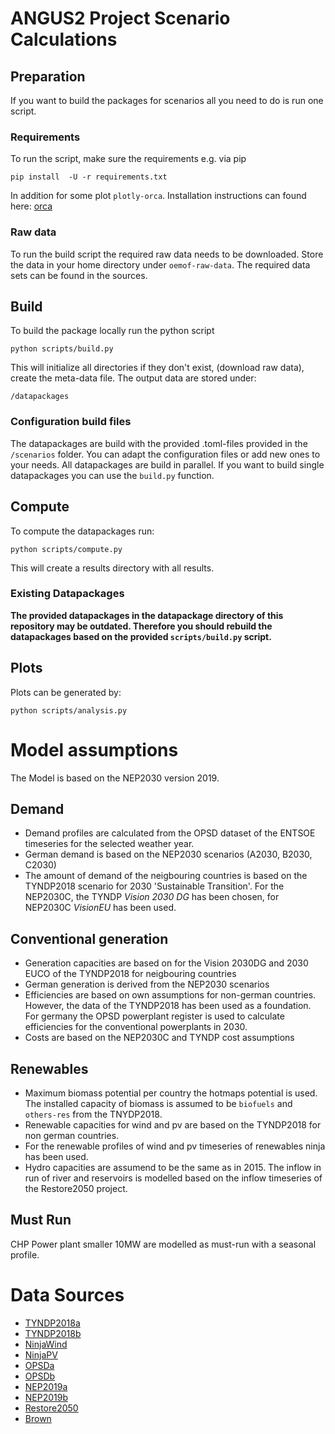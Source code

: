 # ANGUS2 Project Scenario Calculations

## Preparation

If you want to build the packages for scenarios all you need to do is run one
script.

### Requirements

To run the script, make sure the requirements e.g. via pip

    pip install  -U -r requirements.txt

In addition for some plot `plotly-orca`. Installation instructions can
found here: [orca](https://github.com/plotly/orca)

### Raw data

To run the build script the required raw data needs to be downloaded. Store the
data in your home directory under `oemof-raw-data`. The required data sets can
be found in the sources.


## Build

To build the package locally run the python script

    python scripts/build.py

This will initialize all directories if they don't exist, (download raw data),
create the meta-data file. The output data are stored under:

    /datapackages

### Configuration build files

The datapackages are build with the provided .toml-files provided in the
`/scenarios` folder. You can adapt the configuration files or add new ones to
your needs. All datapackages are build in parallel. If you want to build single
datapackages you can use the `build.py` function.


## Compute

To compute the datapackages run:

    python scripts/compute.py

  This will create a results directory with all results.

### Existing Datapackages

**The provided datapackages in the datapackage directory of this repository
may be outdated. Therefore you should rebuild the datapackages based on the provided
`scripts/build.py` script.**


## Plots

Plots can be generated by:

    python scripts/analysis.py


# Model assumptions

The Model is based on the NEP2030 version 2019.  


## Demand

* Demand profiles are calculated from the OPSD dataset of the ENTSOE
timeseries for the selected weather year.
* German demand is based on the NEP2030 scenarios (A2030, B2030, C2030)
* The amount of demand of the neigbouring countries is based on the TYNDP2018
scenario for 2030 'Sustainable Transition'. For the NEP2030C, the TYNDP
*Vision 2030 DG* has been chosen, for NEP2030C *VisionEU* has been used.


## Conventional generation

* Generation capacities are based on for the Vision 2030DG and 2030 EUCO of the TYNDP2018 for neigbouring countries
* German generation is derived from the NEP2030 scenarios
* Efficiencies are based on own assumptions for non-german countries. However,
the data of the TYNDP2018 has been used as a foundation. For
germany the OPSD powerplant register is used to calculate efficiencies for
the conventional powerplants in 2030.
* Costs are based on the NEP2030C and TYNDP cost assumptions

## Renewables

* Maximum biomass potential per country the hotmaps potential is used. The
installed capacity of biomass is assumed to be `biofuels` and `others-res`
from the TNYDP2018.
* Renewable capacities for wind and pv are based on the TYNDP2018 for non german
countries.
* For the renewable profiles of wind and pv timeseries of renewables ninja has
been used.
* Hydro capacities are assumend to be the same as in 2015. The inflow in run of river and
reservoirs is modelled based on the inflow timeseries of the Restore2050 project.

## Must Run

CHP Power plant smaller 10MW are modelled as must-run with a seasonal profile.



# Data Sources

* [TYNDP2018a](https://www.entsoe.eu/Documents/TYNDP%20documents/TYNDP2018/Scenarios%20Data%20Sets/Input%20Data.xlsx)
* [TYNDP2018b](https://www.entsoe.eu/Documents/TYNDP%20documents/TYNDP2018/Scenarios%20Data%20Sets/ENTSO%20Scenario%202018%20Generation%20Capacities.xlsm)
* [NinjaWind](https://www.renewables.ninja/static/downloads/ninja_europe_wind_v1.1.zip)
* [NinjaPV]("https://www.renewables.ninja/static/downloads/ninja_europe_pv_v1.1.zip")
* [OPSDa](https://data.open-power-system-data.org/time_series/2018-06-30/time_series_60min_singleindex.csv)
* [OPSDb](https://data.open-power-system-data.org/conventional_power_plants/2018-12-20/conventional_power_plants_DE.csv)
* [NEP2019a](https://www.netzentwicklungsplan.de/sites/default/files/paragraphs-files/NEP_2030_V2019_2_Entwurf_Teil1.pdf)
* [NEP2019b](https://www.netzentwicklungsplan.de/sites/default/files/paragraphs-files/Kraftwerksliste_%C3%9CNB_Entwurf_Szenariorahmen_2030_V2019_0_0.xlsx)
* [Restore2050](https://zenodo.org/record/804244/#.XTcUhfyxUax)
* [Brown](https://zenodo.org/record/1146666#.XTcTdvyxUaw)
